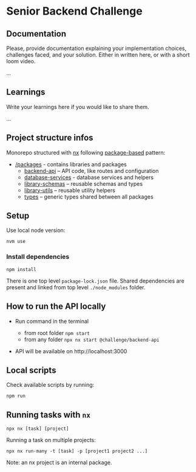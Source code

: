 # Senior Backend Challenge

## Documentation

Please, provide documentation explaining your implementation choices, challenges faced, and your solution. Either in written here, or with a short loom video.

...

## Learnings

Write your learnings here if you would like to share them.

...

## Project structure infos

Monorepo structured with [nx] following [package-based] pattern:

- [/packages](/packages/) - contains libraries and packages
  - [backend-api](/packages/backend-api/) – API code, like routes and configuration
  - [database-services](/packages/database-services/) - database services and helpers
  - [library-schemas](/packages/library-schemas/) – reusable schemas and types
  - [library-utils](/packages/library-utils/) – reusable utility helpers
  - [types](/packages/types/) – generic types shared between all packages

[nx]: https://nx.dev/getting-started/intro
[package-based]: https://nx.dev/tutorials/package-based-repo-tutorial

## Setup

Use local node version:

```
nvm use
```

### Install dependencies

```
npm install
```

There is one top level `package-lock.json` file. Shared dependencies are present and linked from top level `./node_modules` folder.

## How to run the API locally

- Run command in the terminal

  - from root folder `npm start`
  - from any folder `npx nx start @challenge/backend-api`

- API will be available on http://localhost:3000

## Local scripts

Check available scripts by running:

```
npm run
```

## Running tasks with `nx`

```
npx nx [task] [project]
```

Running a task on multiple projects:

```
npx nx run-many -t [task] -p [project1 project2 ...]
```

Note: an nx project is an internal package.
